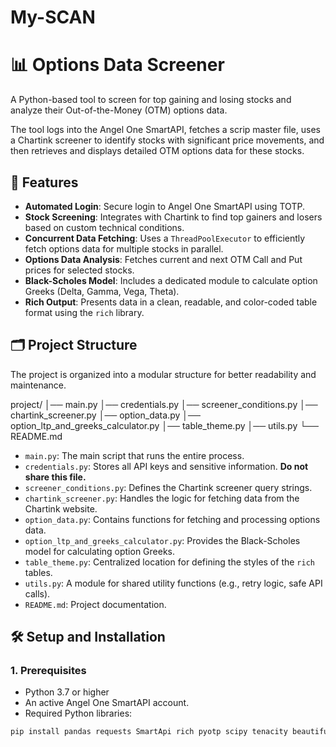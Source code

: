 # My-SCAN
# 📊 Options Data Screener

A Python-based tool to screen for top gaining and losing stocks and analyze their Out-of-the-Money (OTM) options data.

The tool logs into the Angel One SmartAPI, fetches a scrip master file, uses a Chartink screener to identify stocks with significant price movements, and then retrieves and displays detailed OTM options data for these stocks.

## 🚀 Features

- **Automated Login**: Secure login to Angel One SmartAPI using TOTP.
- **Stock Screening**: Integrates with Chartink to find top gainers and losers based on custom technical conditions.
- **Concurrent Data Fetching**: Uses a `ThreadPoolExecutor` to efficiently fetch options data for multiple stocks in parallel.
- **Options Data Analysis**: Fetches current and next OTM Call and Put prices for selected stocks.
- **Black-Scholes Model**: Includes a dedicated module to calculate option Greeks (Delta, Gamma, Vega, Theta).
- **Rich Output**: Presents data in a clean, readable, and color-coded table format using the `rich` library.

## 🗂️ Project Structure

The project is organized into a modular structure for better readability and maintenance.

project/
│── main.py
│── credentials.py
│── screener_conditions.py
│── chartink_screener.py
│── option_data.py
│── option_ltp_and_greeks_calculator.py
│── table_theme.py
│── utils.py
└── README.md


- `main.py`: The main script that runs the entire process.
- `credentials.py`: Stores all API keys and sensitive information. **Do not share this file.**
- `screener_conditions.py`: Defines the Chartink screener query strings.
- `chartink_screener.py`: Handles the logic for fetching data from the Chartink website.
- `option_data.py`: Contains functions for fetching and processing options data.
- `option_ltp_and_greeks_calculator.py`: Provides the Black-Scholes model for calculating option Greeks.
- `table_theme.py`: Centralized location for defining the styles of the `rich` tables.
- `utils.py`: A module for shared utility functions (e.g., retry logic, safe API calls).
- `README.md`: Project documentation.

## 🛠️ Setup and Installation

### 1. Prerequisites

- Python 3.7 or higher
- An active Angel One SmartAPI account.
- Required Python libraries:

```bash
pip install pandas requests SmartApi rich pyotp scipy tenacity beautifulsoup4
